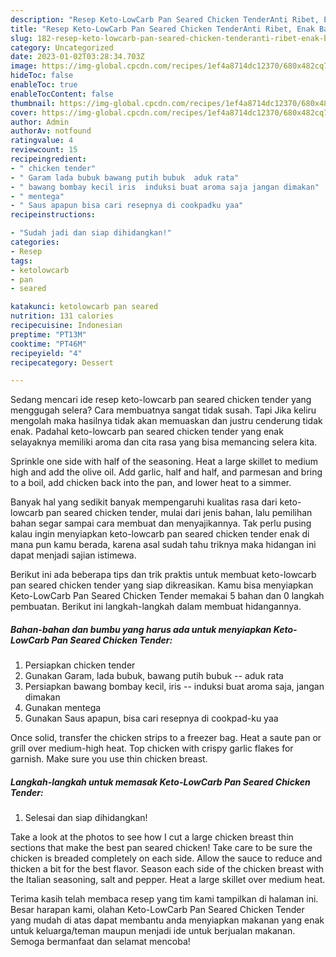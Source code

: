```yaml
---
description: "Resep Keto-LowCarb Pan Seared Chicken TenderAnti Ribet, Enak Banget"
title: "Resep Keto-LowCarb Pan Seared Chicken TenderAnti Ribet, Enak Banget"
slug: 182-resep-keto-lowcarb-pan-seared-chicken-tenderanti-ribet-enak-banget
category: Uncategorized
date: 2023-01-02T03:28:34.703Z
image: https://img-global.cpcdn.com/recipes/1ef4a8714dc12370/680x482cq70/keto-lowcarb-pan-seared-chicken-tender-foto-resep-utama.jpg
hideToc: false
enableToc: true
enableTocContent: false
thumbnail: https://img-global.cpcdn.com/recipes/1ef4a8714dc12370/680x482cq70/keto-lowcarb-pan-seared-chicken-tender-foto-resep-utama.jpg
cover: https://img-global.cpcdn.com/recipes/1ef4a8714dc12370/680x482cq70/keto-lowcarb-pan-seared-chicken-tender-foto-resep-utama.jpg
author: Admin
authorAv: notfound
ratingvalue: 4
reviewcount: 15
recipeingredient:
- " chicken tender"
- " Garam lada bubuk bawang putih bubuk  aduk rata"
- " bawang bombay kecil iris  induksi buat aroma saja jangan dimakan"
- " mentega"
- " Saus apapun bisa cari resepnya di cookpadku yaa"
recipeinstructions:

- "Sudah jadi dan siap dihidangkan!"
categories:
- Resep
tags:
- ketolowcarb
- pan
- seared

katakunci: ketolowcarb pan seared 
nutrition: 131 calories
recipecuisine: Indonesian
preptime: "PT13M"
cooktime: "PT46M"
recipeyield: "4"
recipecategory: Dessert

---
```



Sedang mencari ide resep keto-lowcarb pan seared chicken tender yang menggugah selera? Cara membuatnya sangat tidak susah. Tapi Jika keliru mengolah maka hasilnya tidak akan memuaskan dan justru cenderung tidak enak. Padahal keto-lowcarb pan seared chicken tender yang enak selayaknya memiliki aroma dan cita rasa yang bisa memancing selera kita.


Sprinkle one side with half of the seasoning. Heat a large skillet to medium high and add the olive oil. Add garlic, half and half, and parmesan and bring to a boil, add chicken back into the pan, and lower heat to a simmer.

Banyak hal yang sedikit banyak mempengaruhi kualitas rasa dari keto-lowcarb pan seared chicken tender, mulai dari jenis bahan, lalu pemilihan bahan segar sampai cara membuat dan menyajikannya. Tak perlu pusing kalau ingin menyiapkan keto-lowcarb pan seared chicken tender enak di mana pun kamu berada, karena asal sudah tahu triknya maka hidangan ini dapat menjadi sajian istimewa.


Berikut ini ada beberapa tips dan trik praktis untuk membuat keto-lowcarb pan seared chicken tender yang siap dikreasikan. Kamu bisa menyiapkan Keto-LowCarb Pan Seared Chicken Tender memakai 5 bahan dan 0 langkah pembuatan. Berikut ini langkah-langkah dalam membuat hidangannya.

<!--inarticleads1-->

##### Bahan-bahan dan bumbu yang harus ada untuk menyiapkan Keto-LowCarb Pan Seared Chicken Tender:

1. Persiapkan  chicken tender
1. Gunakan  Garam, lada bubuk, bawang putih bubuk -- aduk rata
1. Persiapkan  bawang bombay kecil, iris -- induksi buat aroma saja, jangan dimakan
1. Gunakan  mentega
1. Gunakan  Saus apapun, bisa cari resepnya di cookpad-ku yaa


Once solid, transfer the chicken strips to a freezer bag. Heat a saute pan or grill over medium-high heat. Top chicken with crispy garlic flakes for garnish. Make sure you use thin chicken breast. 

<!--inarticleads2-->

##### Langkah-langkah untuk memasak Keto-LowCarb Pan Seared Chicken Tender:


1. Selesai dan siap dihidangkan!

Take a look at the photos to see how I cut a large chicken breast thin sections that make the best pan seared chicken! Take care to be sure the chicken is breaded completely on each side. Allow the sauce to reduce and thicken a bit for the best flavor. Season each side of the chicken breast with the Italian seasoning, salt and pepper. Heat a large skillet over medium heat. 

Terima kasih telah membaca resep yang tim kami tampilkan di halaman ini. Besar harapan kami, olahan Keto-LowCarb Pan Seared Chicken Tender yang mudah di atas dapat membantu anda menyiapkan makanan yang enak untuk keluarga/teman maupun menjadi ide untuk berjualan makanan. Semoga bermanfaat dan selamat mencoba!
